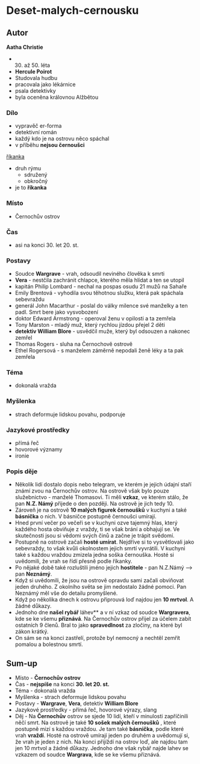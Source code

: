 # Deset-malych-cernousku

## Autor
**Aatha Christie**
- 30. až 50. léta
- **Hercule Poirot**
- Studovala hudbu
- pracovala jako lékárnice
- psala detektivky
- byla oceněna královnou Alžbětou
### Dílo
- vypravěč er-forma
- detektivní román
- každý kdo je na ostrovu něco spáchal
- v příběhu **nejsou černoušci**

[říkanka](Basnicka.md)

- druh rýmu
  - sdružený
  - obkročný
- je to **říkanka**
### Místo
- Černochův ostrov 
### Čas
- asi na konci 30. let 20. st.
### Postavy
- Soudce **Wargrave** - vrah, odsoudil neviného člověka k smrti
- **Vera** - nestčila zachránit chlapce, kterého měla hlídat a ten se utopil
- kapitán Philip Lombard - nechal na pospas osudu 21 mužů na Sahaře
- Emily Brentová - vyhodila svou těhotnou služku, která pak spáchala sebevraždu
- generál John Macarthur - poslal do války milence své manželky a ten padl. Smrt bere jako vysvobození
- doktor Edward Armstrong - operoval ženu v opilosti a ta zemřela
- Tony Marston - mladý muž, který rychlou jízdou přejel 2 děti
- **detektiv William Blore** - usvědčil muže, který byl odsouzen a nakonec zemřel
- Thomas Rogers - sluha na Černochově ostrově
- Ethel Rogersová - s manželem záměrně nepodali ženě léky a ta pak zemřela
### Téma
- dokonalá vražda
### Myšlenka
- strach deformuje lidskou povahu, podporuje 
### Jazykové prostředky
- přímá řeč
- hovorové významy
- ironie
### Popis děje
- Několik lidí dostalo dopis nebo telegram, ve kterém je jejich údajní staří známí zvou na Černochův ostrov. Na ostrově však bylo pouze služebnictvo - manželé Thomasovi. Ti měli **vzkaz**, ve kterém stálo, že pan **N.Z. Námý** přijede o den později. Na ostrově je jich tedy 10.
- Zároveň je na ostrově **10 malých figurek černoušků** v kuchyni a také **básnička** o nich. V básničce postupně černoušci umírají.
- Hned první večer po večeři se v kuchyni ozve tajemný hlas, který každého hosta obviňuje z vraždy, ti se však brání a obhajují se. Ve skutečnosti jsou si vědomi svých činů a začne je trápit svědomí.
- Postupně na ostrově začali **hosté umírat**. Nejdříve si to vysvětlovali jako sebevraždy, to však kvůli okolnostem jejich smrtí vyvrátili. V kuchyni také s každou vraždou zmizela jedna soška černouška. Hosté si uvědomili, že vrah se řídí přesně podle říkanky.
- Po nějaké době také rozluštili jméno jejich **hostitele** - pan N.Z.Námý --> pan **Neznámý**.
- Když si uvědomili, že jsou na ostrově opravdu sami začali obviňovat jeden druhého. Z okolního světa se jim nedostalo žádné pomoci. Pan Neznámý měl vše do detailu promyšlené.
- Když po několika dnech k ostrovu připrouvá loď najdou jen **10 mrtvol**. A žádné důkazy.
- Jednoho dne **našel rybář** láhev** a v ní vzkaz od soudce **Wargravera**, kde se ke všemu **přiznává**. Na Černochův ostrov přijel za účelem zabít ostatních 9 členů. Bral to jako **spravedlnost** za zločiny, na které byl zákon krátký.
- On sám se na konci zastřelí, protože byl nemocný a nechtěl zemřít pomalou a bolestnou smrtí.
## Sum-up
- Místo - **Černochův ostrov**
- Čas - **nejspíše** na konci **30. let 20. st.**
- Téma - dokonalá vražda
- Myšlenka - strach deformuje lidskou povahu
- Postavy - **Wargrave**, **Vera**, detektiv **William Blore**
- Jazykové prostředky - přímá řeč, hovorové výrazy, slang
- Děj - Na **Černochův** ostrov se sjede 10 lidí, kteří v minulosti zapříčinili něčí smrt. Na ostrově je také **10 sošek malých černoušků** , které postupně mizí s každou vraždou. Je tam také **básnička**, podle které vrah **vraždí**. Hosté na ostrově umírají jeden po druhém a uvědomují si, že vrah je jeden z nich. Na konci přijíždí na ostrov loď, ale najdou tam jen 10 mrtvol a žádné důkazy. Jednoho dne však rybář najde lahev se vzkazem od soudce **Wargrava**, kde se ke všemu přiznává.